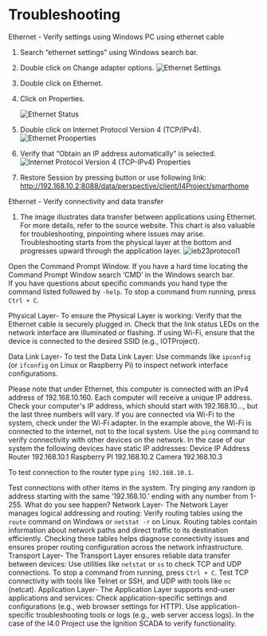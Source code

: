 # Troubleshooting
Ethernet - Verify settings using Windows PC using ethernet cable
1. Search “ethernet settings” using Windows search bar.
2. Double click on Change adapter options.
   ![Ethernet Settings](https://github.com/user-attachments/assets/405834df-6ddc-40ef-93c7-ccc00f8f6d7a)
3. Double click on Ethernet.
4. Click on Properties.
   
   ![Ethernet Status](https://github.com/user-attachments/assets/e105e93d-9ab3-4ca1-9910-3e4b6637564c)

5. Double click on Internet Protocol Version 4 (TCP/IPv4).
   ![Ethernet Prooperties](https://github.com/user-attachments/assets/62cd93aa-09f8-46f5-a0b1-928f7255cc72)

6. Verify that “Obtain an IP address automatically” is selected.
   ![Internet Protocol Version 4 (TCP-IPv4) Properties](https://github.com/user-attachments/assets/4287082b-46f7-495e-994e-c55a2cc08b14)

7. Restore Session by pressing button or use following link: http://192.168.10.2:8088/data/perspective/client/I4Project/smarthome 


Ethernet - Verify connectivity and data transfer

1. The image illustrates data transfer between applications using Ethernet. For more details, refer to the source website. This chart is also valuable for troubleshooting, pinpointing where issues may arise. Troubleshooting starts from the physical layer at the bottom and progresses upward through the application layer.
![ieb23protocol1](https://github.com/user-attachments/assets/a2bcc21b-4e64-4a1d-9d79-986144985ba6)

Open the Command Prompt Window.  If you have a hard time locating the Command Prompt Window search ‘CMD’ in the Windows search bar.  
If you have questions about specific commands you hand type the command listed followed by `-help`.
To stop a command from running, press `Ctrl + C`.

Physical Layer- To ensure the Physical Layer is working:
Verify that the Ethernet cable is securely plugged in.
Check that the link status LEDs on the network interface are illuminated or flashing.
If using Wi-Fi, ensure that the device is connected to the desired SSID (e.g., IOTProject).


Data Link Layer- To test the Data Link Layer:
Use commands like `ipconfig` (or `ifconfig` on Linux or Raspberry Pi) to inspect network interface configurations.

Please note that under Ethernet, this computer is connected with an IPv4 address of 192.168.10.160. Each computer will receive a unique IP address. Check your computer's IP address, which should start with 192.168.10..., but the last three numbers will vary. If you are connected via Wi-Fi to the system, check under the Wi-Fi adapter. In the example above, the Wi-Fi is connected to the internet, not to the local system.
Use the `ping` command to verify connectivity with other devices on the network.  In the case of our system the following devices have static IP addresses:
Device
IP Address
Router
192.168.10.1
Raspberry PI
192.168.10.2
Camera
192.168.10.3



To test connection to the router type  `ping 192.168.10.1`.

Test connections with other items in the system.
Try pinging any random ip address starting with the same ‘192.168.10.’ ending with any number from 1-255.  What do you see happen?
Network Layer- The Network Layer manages logical addressing and routing:
Verify routing tables using the `route` command on Windows or `netstat -r` on Linux. Routing tables contain information about network paths and direct traffic to its destination efficiently. Checking these tables helps diagnose connectivity issues and ensures proper routing configuration across the network infrastructure.  
Transport Layer- The Transport Layer ensures reliable data transfer between devices:
Use utilities like `netstat` or `ss` to check TCP and UDP connections. To stop a command from running, press `Ctrl + C`.
Test TCP connectivity with tools like Telnet or SSH, and UDP with tools like `nc` (netcat).
Application Layer- The Application Layer supports end-user applications and services:
Check application-specific settings and configurations (e.g., web browser settings for HTTP).
Use application-specific troubleshooting tools or logs (e.g., web server access logs).
In the case of the I4.0 Project use the Ignition SCADA to verify functionality.
